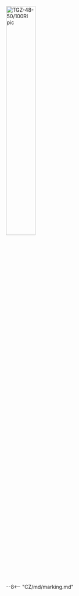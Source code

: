 <img src="../../../../../source/img/photo_TGZ-S-48-50_100RI.webp" alt="TGZ-48-50/100RI pic" style="width:40%;">

--8<-- "CZ/md/marking.md"
